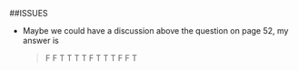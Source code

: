 ##ISSUES
* Maybe we could have a discussion above the question on page 52, my answer is 
	 >	F F T T T T F T T T F F T
